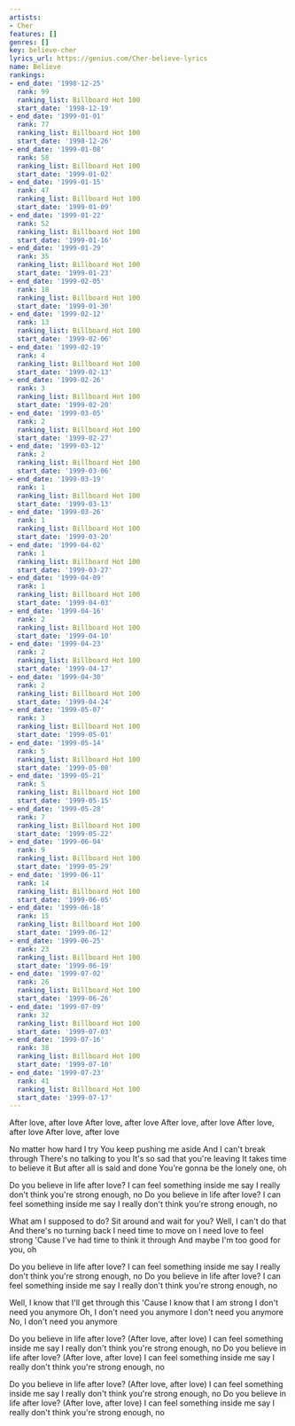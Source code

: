 ```yaml
---
artists:
- Cher
features: []
genres: []
key: believe-cher
lyrics_url: https://genius.com/Cher-believe-lyrics
name: Believe
rankings:
- end_date: '1998-12-25'
  rank: 99
  ranking_list: Billboard Hot 100
  start_date: '1998-12-19'
- end_date: '1999-01-01'
  rank: 77
  ranking_list: Billboard Hot 100
  start_date: '1998-12-26'
- end_date: '1999-01-08'
  rank: 58
  ranking_list: Billboard Hot 100
  start_date: '1999-01-02'
- end_date: '1999-01-15'
  rank: 47
  ranking_list: Billboard Hot 100
  start_date: '1999-01-09'
- end_date: '1999-01-22'
  rank: 52
  ranking_list: Billboard Hot 100
  start_date: '1999-01-16'
- end_date: '1999-01-29'
  rank: 35
  ranking_list: Billboard Hot 100
  start_date: '1999-01-23'
- end_date: '1999-02-05'
  rank: 18
  ranking_list: Billboard Hot 100
  start_date: '1999-01-30'
- end_date: '1999-02-12'
  rank: 13
  ranking_list: Billboard Hot 100
  start_date: '1999-02-06'
- end_date: '1999-02-19'
  rank: 4
  ranking_list: Billboard Hot 100
  start_date: '1999-02-13'
- end_date: '1999-02-26'
  rank: 3
  ranking_list: Billboard Hot 100
  start_date: '1999-02-20'
- end_date: '1999-03-05'
  rank: 2
  ranking_list: Billboard Hot 100
  start_date: '1999-02-27'
- end_date: '1999-03-12'
  rank: 2
  ranking_list: Billboard Hot 100
  start_date: '1999-03-06'
- end_date: '1999-03-19'
  rank: 1
  ranking_list: Billboard Hot 100
  start_date: '1999-03-13'
- end_date: '1999-03-26'
  rank: 1
  ranking_list: Billboard Hot 100
  start_date: '1999-03-20'
- end_date: '1999-04-02'
  rank: 1
  ranking_list: Billboard Hot 100
  start_date: '1999-03-27'
- end_date: '1999-04-09'
  rank: 1
  ranking_list: Billboard Hot 100
  start_date: '1999-04-03'
- end_date: '1999-04-16'
  rank: 2
  ranking_list: Billboard Hot 100
  start_date: '1999-04-10'
- end_date: '1999-04-23'
  rank: 2
  ranking_list: Billboard Hot 100
  start_date: '1999-04-17'
- end_date: '1999-04-30'
  rank: 2
  ranking_list: Billboard Hot 100
  start_date: '1999-04-24'
- end_date: '1999-05-07'
  rank: 3
  ranking_list: Billboard Hot 100
  start_date: '1999-05-01'
- end_date: '1999-05-14'
  rank: 5
  ranking_list: Billboard Hot 100
  start_date: '1999-05-08'
- end_date: '1999-05-21'
  rank: 5
  ranking_list: Billboard Hot 100
  start_date: '1999-05-15'
- end_date: '1999-05-28'
  rank: 7
  ranking_list: Billboard Hot 100
  start_date: '1999-05-22'
- end_date: '1999-06-04'
  rank: 9
  ranking_list: Billboard Hot 100
  start_date: '1999-05-29'
- end_date: '1999-06-11'
  rank: 14
  ranking_list: Billboard Hot 100
  start_date: '1999-06-05'
- end_date: '1999-06-18'
  rank: 15
  ranking_list: Billboard Hot 100
  start_date: '1999-06-12'
- end_date: '1999-06-25'
  rank: 23
  ranking_list: Billboard Hot 100
  start_date: '1999-06-19'
- end_date: '1999-07-02'
  rank: 26
  ranking_list: Billboard Hot 100
  start_date: '1999-06-26'
- end_date: '1999-07-09'
  rank: 32
  ranking_list: Billboard Hot 100
  start_date: '1999-07-03'
- end_date: '1999-07-16'
  rank: 38
  ranking_list: Billboard Hot 100
  start_date: '1999-07-10'
- end_date: '1999-07-23'
  rank: 41
  ranking_list: Billboard Hot 100
  start_date: '1999-07-17'
---
```

After love, after love
After love, after love
After love, after love
After love, after love
After love, after love


No matter how hard I try
You keep pushing me aside
And I can't break through
There's no talking to you
It's so sad that you're leaving
It takes time to believe it
But after all is said and done
You're gonna be the lonely one, oh


Do you believe in life after love?
I can feel something inside me say
I really don't think you're strong enough, no
Do you believe in life after love?
I can feel something inside me say
I really don't think you're strong enough, no


What am I supposed to do?
Sit around and wait for you?
Well, I can't do that
And there's no turning back
I need time to move on
I need love to feel strong
'Cause I've had time to think it through
And maybe I'm too good for you, oh


Do you believe in life after love?
I can feel something inside me say
I really don't think you're strong enough, no
Do you believe in life after love?
I can feel something inside me say
I really don't think you're strong enough, no


Well, I know that I'll get through this
'Cause I know that I am strong
I don't need you anymore
Oh, I don't need you anymore
I don't need you anymore
No, I don't need you anymore


Do you believe in life after love? (After love, after love)
I can feel something inside me say
I really don't think you're strong enough, no
Do you believe in life after love? (After love, after love)
I can feel something inside me say
I really don't think you're strong enough, no


Do you believe in life after love? (After love, after love)
I can feel something inside me say
I really don't think you're strong enough, no
Do you believe in life after love? (After love, after love)
I can feel something inside me say
I really don't think you're strong enough, no
